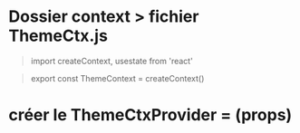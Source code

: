 # Dossier context > fichier ThemeCtx.js

> import createContext, usestate from 'react'

> export const ThemeContext = createContext()

# créer le ThemeCtxProvider = (props) 
